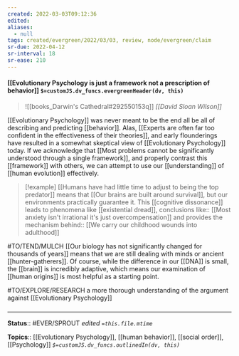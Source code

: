 ```yaml
---
created: 2022-03-03T09:12:36 
edited: 
aliases:
  - null
tags: created/evergreen/2022/03/03, review, node/evergreen/claim
sr-due: 2022-04-12
sr-interval: 18
sr-ease: 210
---
```


#### [[Evolutionary Psychology is just a framework not a prescription of behavior]] `$=customJS.dv_funcs.evergreenHeader(dv, this)`

> ![[books_Darwin's Cathedral#292550153q]]
> <cite>[[David Sloan Wilson]]</cite>

[[Evolutionary Psychology]] was never meant to be the end all be all of describing and predicting [[behavior]].
Alas, [[Experts are often far too confident in the effectiveness of their theories]],
and early flounderings have resulted in a somewhat skeptical view of [[Evolutionary Psychology]] today.
If we acknowledge that
[[Most problems cannot be significantly understood through a single framework]],
and properly contrast this [[framework]] with others,
we can attempt to use our [[understanding]] of [[human evolution]] effectively.

> [!example]
[[Humans have had little time to adjust to being the top predator]] means that 
[[Our brains are built around survival]], but our environments practically guarantee it. 
This [[cognitive dissonance]] leads to phenomena like [[existential dread]],
conclusions like:: [[Most anxiety isn't irrational it's just overcompensation]]
and 
provides the mechanism behind::
[[We carry our childhood wounds into adulthood]]

#TO/TEND/MULCH 
[[Our biology has not significantly changed for thousands of years]] means that we are still dealing with minds or ancient [[hunter-gatherers]].
Of course, 
while the  difference in our [[DNA]] is small,
the [[brain]] is incredibly adaptive,
which means our examination of [[human origins]] is most helpful as
a starting point.

#TO/EXPLORE/RESEARCH a more thorough understanding of the argument against [[Evolutionary Psychology]]
### <hr class="footnote"/>

**Status**:: #EVER/SPROUT
*edited `=this.file.mtime`*

**Topics**:: [[Evolutionary Psychology]], [[human behavior]], [[social order]], [[Psychology]]
*`$=customJS.dv_funcs.outlinedIn(dv, this)`*
